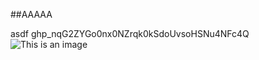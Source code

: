 ##AAAAA


asdf
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
![This is an image](https://myoctocat.com/assets/images/base-octocat.svg)
